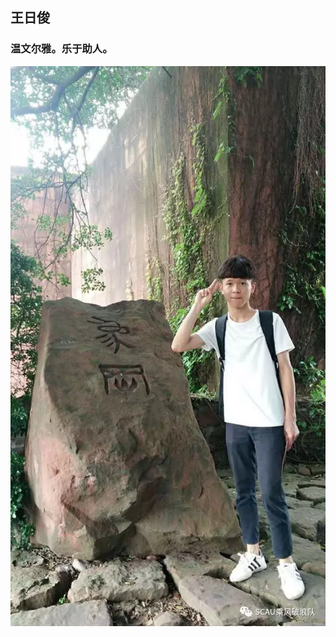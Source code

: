 ## 王日俊
### 温文尔雅。乐于助人。
![王日俊](https://raw.githubusercontent.com/ronething/sanxiaxiang/master/amWikiwenku/amWiki/images/rijun.jpg)
